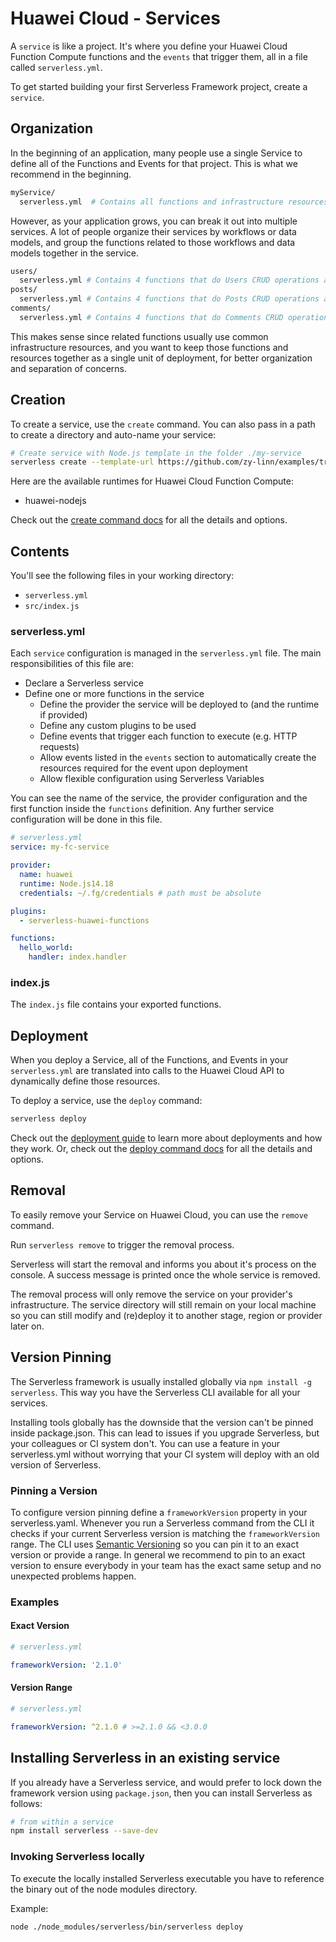 # Huawei Cloud - Services

A `service` is like a project. It's where you define your Huawei Cloud Function Compute functions and the `events` that trigger them, all in a file called `serverless.yml`.

To get started building your first Serverless Framework project, create a `service`.

## Organization

In the beginning of an application, many people use a single Service to define all of the Functions and Events for that project. This is what we recommend in the beginning.

```bash
myService/
  serverless.yml  # Contains all functions and infrastructure resources
```

However, as your application grows, you can break it out into multiple services. A lot of people organize their services by workflows or data models, and group the functions related to those workflows and data models together in the service.

```bash
users/
  serverless.yml # Contains 4 functions that do Users CRUD operations and the Users database
posts/
  serverless.yml # Contains 4 functions that do Posts CRUD operations and the Posts database
comments/
  serverless.yml # Contains 4 functions that do Comments CRUD operations and the Comments database
```

This makes sense since related functions usually use common infrastructure resources, and you want to keep those functions and resources together as a single unit of deployment, for better organization and separation of concerns.

## Creation

To create a service, use the `create` command. You can also pass in a path to create a directory and auto-name your service:

```bash
# Create service with Node.js template in the folder ./my-service
serverless create --template-url https://github.com/zy-linn/examples/tree/v3/legacy/huawei-nodejs --path my-service
```

Here are the available runtimes for Huawei Cloud Function Compute:

- huawei-nodejs

Check out the [create command docs](../cli-reference/create) for all the details and options.

## Contents

You'll see the following files in your working directory:

- `serverless.yml`
- `src/index.js`

### serverless.yml

Each `service` configuration is managed in the `serverless.yml` file. The main responsibilities of this file are:

- Declare a Serverless service
- Define one or more functions in the service
  - Define the provider the service will be deployed to (and the runtime if provided)
  - Define any custom plugins to be used
  - Define events that trigger each function to execute (e.g. HTTP requests)
  - Allow events listed in the `events` section to automatically create the resources required for the event upon deployment
  - Allow flexible configuration using Serverless Variables

You can see the name of the service, the provider configuration and the first function inside the `functions` definition. Any further service configuration will be done in this file.

```yml
# serverless.yml
service: my-fc-service

provider:
  name: huawei
  runtime: Node.js14.18
  credentials: ~/.fg/credentials # path must be absolute

plugins:
  - serverless-huawei-functions

functions:
  hello_world:
    handler: index.handler
```

### index.js

The `index.js` file contains your exported functions.

## Deployment

When you deploy a Service, all of the Functions, and Events in your `serverless.yml` are translated into calls to the Huawei Cloud API to dynamically define those resources.

To deploy a service, use the `deploy` command:

```bash
serverless deploy
```

Check out the [deployment guide](./deploying.md) to learn more about deployments and how they work. Or, check out the [deploy command docs](../cli-reference/deploy.md) for all the details and options.

## Removal

To easily remove your Service on Huawei Cloud, you can use the `remove` command.

Run `serverless remove` to trigger the removal process.

Serverless will start the removal and informs you about it's process on the console. A success message is printed once the whole service is removed.

The removal process will only remove the service on your provider's infrastructure. The service directory will still remain on your local machine so you can still modify and (re)deploy it to another stage, region or provider later on.

## Version Pinning

The Serverless framework is usually installed globally via `npm install -g serverless`. This way you have the Serverless CLI available for all your services.

Installing tools globally has the downside that the version can't be pinned inside package.json. This can lead to issues if you upgrade Serverless, but your colleagues or CI system don't. You can use a feature in your serverless.yml without worrying that your CI system will deploy with an old version of Serverless.

### Pinning a Version

To configure version pinning define a `frameworkVersion` property in your serverless.yaml. Whenever you run a Serverless command from the CLI it checks if your current Serverless version is matching the `frameworkVersion` range. The CLI uses [Semantic Versioning](http://semver.org/) so you can pin it to an exact version or provide a range. In general we recommend to pin to an exact version to ensure everybody in your team has the exact same setup and no unexpected problems happen.

### Examples

#### Exact Version

```yml
# serverless.yml

frameworkVersion: '2.1.0'
```

#### Version Range

```yml
# serverless.yml

frameworkVersion: ^2.1.0 # >=2.1.0 && <3.0.0
```

## Installing Serverless in an existing service

If you already have a Serverless service, and would prefer to lock down the framework version using `package.json`, then you can install Serverless as follows:

```bash
# from within a service
npm install serverless --save-dev
```

### Invoking Serverless locally

To execute the locally installed Serverless executable you have to reference the binary out of the node modules directory.

Example:

```
node ./node_modules/serverless/bin/serverless deploy
```

